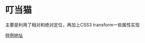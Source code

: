 # 叮当猫
主要是利用了相对和绝对定位，再加上CSS3 transform一些属性实现

[样例地址](http://yehbeats.github.io/littlepro/pokonyan/)

